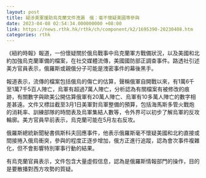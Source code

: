 ```yaml
---
layout: post
title: 疑涉美軍援助烏克蘭文件洩漏　俄：毫不懷疑美國等參與
date: 2023-04-08 02:54:34.000000000 +08:00
link: https://news.rthk.hk/rthk/ch/component/k2/1695390-20230408.htm
categories: rthk
---
```


《紐約時報》報道，一份懷疑關於俄烏戰事中烏克蘭軍方戰備狀況，以及美國和北約加強烏克蘭軍備的檔案，在社交媒體流傳，美國國防部正調查事件。路透社引述美方官員表示，俄羅斯或親俄分子可能是洩密事件的幕後黑手。

報道表示，流傳的檔案包括俄烏的傷亡的估算，聲稱俄軍自開戰以來，有1萬6千至1萬7千5百人陣亡，烏軍有超過7萬人陣亡，分析認為有關檔案有被修改的痕跡，有關數字與歐美公開估算俄軍有20萬人陣亡、烏軍有10多萬人陣亡的數字相差甚遠。文件又標註截至3月1日美軍對烏軍整備的預算，包括海馬斯多管火戰炮的消耗率、訓練部隊的時間表及烏軍集結人數等，令外界可以初步了解烏軍的反攻輪廓。美方官員早前表示，烏克蘭可能在5月左右反攻。

俄羅斯總統新聞秘書佩斯科夫回應事件，他表示俄羅斯毫不懷疑美國和北約直接或間接捲入俄烏衝突，參與的程度正逐步增加，俄方正進行追蹤，認為會次事件複雜化，但不會影響特別軍事行動的結果。

有烏克蘭官員表示，文件包含大量虛假信息，認為是俄羅斯情報部門的操作，目的是要散播對西方攻勢的質疑。

